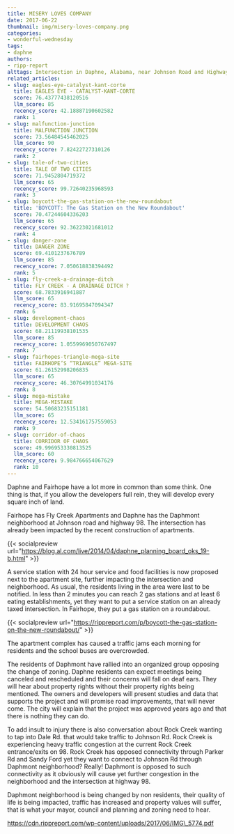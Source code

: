 ```yaml
---
title: MISERY LOVES COMPANY
date: 2017-06-22
thumbnail: img/misery-loves-company.png
categories:
- wonderful-wednesday
tags:
- daphne
authors:
- ripp-report
alttags: Intersection in Daphne, Alabama, near Johnson Road and Highway 98, showing recent apartment construction impacting develop...
related_articles:
- slug: eagles-eye-catalyst-kant-corte
  title: EAGLES EYE - CATALYST-KANT-CORTE
  score: 76.43777438120516
  llm_score: 85
  recency_score: 42.18887190602582
  rank: 1
- slug: malfunction-junction
  title: MALFUNCTION JUNCTION
  score: 73.56484545462025
  llm_score: 90
  recency_score: 7.82422727310126
  rank: 2
- slug: tale-of-two-cities
  title: TALE OF TWO CITIES
  score: 71.9452804719372
  llm_score: 65
  recency_score: 99.72640235968593
  rank: 3
- slug: boycott-the-gas-station-on-the-new-roundabout
  title: 'BOYCOTT: The Gas Station on the New Roundabout'
  score: 70.47244604336203
  llm_score: 65
  recency_score: 92.36223021681012
  rank: 4
- slug: danger-zone
  title: DANGER ZONE
  score: 69.4101237676789
  llm_score: 85
  recency_score: 7.050618838394492
  rank: 5
- slug: fly-creek-a-drainage-ditch
  title: FLY CREEK - A DRAINAGE DITCH ?
  score: 68.7833916941887
  llm_score: 65
  recency_score: 83.91695847094347
  rank: 6
- slug: development-chaos
  title: DEVELOPMENT CHAOS
  score: 68.21119938101535
  llm_score: 85
  recency_score: 1.0559969050767497
  rank: 7
- slug: fairhopes-triangle-mega-site
  title: FAIRHOPE’S “TRIANGLE” MEGA-SITE
  score: 61.26152998206835
  llm_score: 65
  recency_score: 46.30764991034176
  rank: 8
- slug: mega-mistake
  title: MEGA-MISTAKE
  score: 54.50683235151181
  llm_score: 65
  recency_score: 12.534161757559053
  rank: 9
- slug: corridor-of-chaos
  title: CORRIDOR OF CHAOS
  score: 49.996953330813525
  llm_score: 60
  recency_score: 9.984766654067629
  rank: 10
---
```

Daphne and Fairhope have a lot more in common than some think. One thing is that, if you allow the developers full rein, they will develop every square inch of land.

Fairhope has Fly Creek Apartments and Daphne has the Daphmont neighborhood at Johnson road and highway 98. The intersection has already been impacted by the recent construction of apartments.

{{< socialpreview url="https://blog.al.com/live/2014/04/daphne_planning_board_oks_19-b.html" >}}

A service station with 24 hour service and food facilities is now proposed next to the apartment site, further impacting the intersection and neighborhood. As usual, the residents living in the area were last to be notified. In less than 2 minutes you can reach 2 gas stations and at least 6 eating establishments, yet they want to put a service station on an already taxed intersection. In Fairhope, they put a gas station on a roundabout.

{{< socialpreview url="https://rippreport.com/p/boycott-the-gas-station-on-the-new-roundabout/" >}}

The apartment complex has caused a traffic jams each morning for residents and the school buses are overcrowded.

The residents of Daphmont have rallied into an organized group opposing the change of zoning. Daphne residents can expect meetings being canceled and rescheduled and their concerns will fall on deaf ears. They will hear about property rights without their property rights being mentioned. The owners and developers will present studies and data that supports the project and will promise road improvements, that will never come. The city will explain that the project was approved years ago and that there is nothing they can do.

To add insult to injury there is also conversation about Rock Creek wanting to tap into Dale Rd. that would take traffic to Johnson Rd. Rock Creek is experiencing heavy traffic congestion at the current Rock Creek entrance/exits on 98. Rock Creek has opposed connectivity through Parker Rd and Sandy Ford yet they want to connect to Johnson Rd through Daphmont neighborhood? Really! Daphmont is opposed to such connectivity as it obviously will cause yet further congestion in the neighborhood and the intersection at highway 98.

Daphmont neighborhood is being changed by non residents, their quality of life is being impacted, traffic has increased and property values will suffer, that is what your mayor, council and planning and zoning need to hear.

https://cdn.rippreport.com/wp-content/uploads/2017/06/IMG\_5774.pdf
